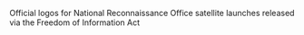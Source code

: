Official logos for National Reconnaissance Office satellite launches released via the Freedom of Information Act 
